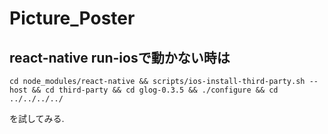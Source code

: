 # Picture_Poster

## react-native run-iosで動かない時は
```
cd node_modules/react-native && scripts/ios-install-third-party.sh --host && cd third-party && cd glog-0.3.5 && ./configure && cd ../../../../
```
を試してみる.
